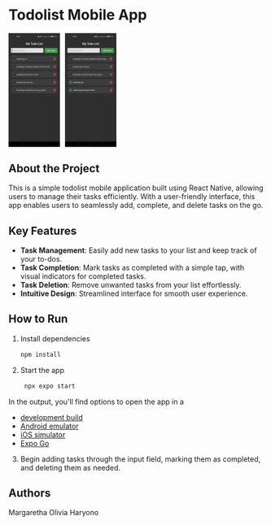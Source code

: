 # Todolist Mobile App

<div style="display: flex;">
    <img src="./assets/images/screenshots/screenshot1.jpg" alt="Todolist Mobile App Screenshot"  style="width: 20%; margin-right: 10px;">
    <img src="./assets/images/screenshots/screenshot2.jpg" alt="Todolist Mobile App Screenshot" style="width: 20%">
</div>

## About the Project

This is a simple todolist mobile application built using React Native, allowing users to manage their tasks efficiently. With a user-friendly interface, this app enables users to seamlessly add, complete, and delete tasks on the go.

## Key Features

- **Task Management**: Easily add new tasks to your list and keep track of your to-dos.
- **Task Completion**: Mark tasks as completed with a simple tap, with visual indicators for completed tasks.
- **Task Deletion**: Remove unwanted tasks from your list effortlessly.
- **Intuitive Design**: Streamlined interface for smooth user experience.

## How to Run

1. Install dependencies

   ```bash
   npm install
   ```

2. Start the app

   ```bash
    npx expo start
   ```

In the output, you'll find options to open the app in a

- [development build](https://docs.expo.dev/develop/development-builds/introduction/)
- [Android emulator](https://docs.expo.dev/workflow/android-studio-emulator/)
- [iOS simulator](https://docs.expo.dev/workflow/ios-simulator/)
- [Expo Go](https://expo.dev/go)

3. Begin adding tasks through the input field, marking them as completed, and deleting them as needed.

## Authors

Margaretha Olivia Haryono
